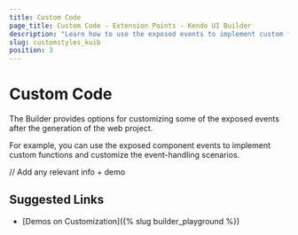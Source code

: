 ```yaml
---
title: Custom Code
page_title: Custom Code - Extension Points - Kendo UI Builder
description: "Learn how to use the exposed events to implement custom functions and customize the event-handling scenarios in web applications generated with the Kendo UI Builder."
slug: customstyles_kuib
position: 3
---
```


# Custom Code

The Builder provides options for customizing some of the exposed events after the generation of the web project.    

For example, you can use the exposed component events to implement custom functions and customize the event-handling scenarios.

// Add any relevant info + demo

## Suggested Links

* [Demos on Customization]({% slug builder_playground %})
